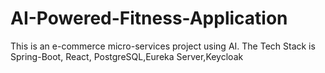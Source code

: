 # AI-Powered-Fitness-Application
This is an e-commerce micro-services project using AI. The Tech Stack is Spring-Boot, React, PostgreSQL,Eureka Server,Keycloak
